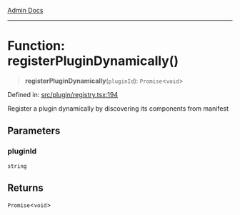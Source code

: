 [Admin Docs](/)

***

# Function: registerPluginDynamically()

> **registerPluginDynamically**(`pluginId`): `Promise`\<`void`\>

Defined in: [src/plugin/registry.tsx:194](https://github.com/PalisadoesFoundation/talawa-admin/blob/main/src/plugin/registry.tsx#L194)

Register a plugin dynamically by discovering its components from manifest

## Parameters

### pluginId

`string`

## Returns

`Promise`\<`void`\>
